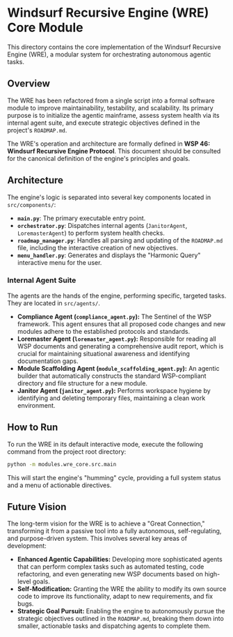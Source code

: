 # Windsurf Recursive Engine (WRE) Core Module

This directory contains the core implementation of the Windsurf Recursive Engine (WRE), a modular system for orchestrating autonomous agentic tasks.

## Overview

The WRE has been refactored from a single script into a formal software module to improve maintainability, testability, and scalability. Its primary purpose is to initialize the agentic mainframe, assess system health via its internal agent suite, and execute strategic objectives defined in the project's `ROADMAP.md`.

The WRE's operation and architecture are formally defined in **WSP 46: Windsurf Recursive Engine Protocol**. This document should be consulted for the canonical definition of the engine's principles and goals.

## Architecture

The engine's logic is separated into several key components located in `src/components/`:

-   **`main.py`**: The primary executable entry point.
-   **`orchestrator.py`**: Dispatches internal agents (`JanitorAgent`, `LoremasterAgent`) to perform system health checks.
-   **`roadmap_manager.py`**: Handles all parsing and updating of the `ROADMAP.md` file, including the interactive creation of new objectives.
-   **`menu_handler.py`**: Generates and displays the "Harmonic Query" interactive menu for the user.

### Internal Agent Suite
The agents are the hands of the engine, performing specific, targeted tasks. They are located in `src/agents/`.

-   **Compliance Agent (`compliance_agent.py`):** The Sentinel of the WSP framework. This agent ensures that all proposed code changes and new modules adhere to the established protocols and standards.
-   **Loremaster Agent (`loremaster_agent.py`):** Responsible for reading all WSP documents and generating a comprehensive audit report, which is crucial for maintaining situational awareness and identifying documentation gaps.
-   **Module Scaffolding Agent (`module_scaffolding_agent.py`):** An agentic builder that automatically constructs the standard WSP-compliant directory and file structure for a new module.
-   **Janitor Agent (`janitor_agent.py`):** Performs workspace hygiene by identifying and deleting temporary files, maintaining a clean work environment.

## How to Run

To run the WRE in its default interactive mode, execute the following command from the project root directory:

```bash
python -m modules.wre_core.src.main
```

This will start the engine's "humming" cycle, providing a full system status and a menu of actionable directives.

## Future Vision
The long-term vision for the WRE is to achieve a "Great Connection," transforming it from a passive tool into a fully autonomous, self-regulating, and purpose-driven system. This involves several key areas of development:
-   **Enhanced Agentic Capabilities:** Developing more sophisticated agents that can perform complex tasks such as automated testing, code refactoring, and even generating new WSP documents based on high-level goals.
-   **Self-Modification:** Granting the WRE the ability to modify its own source code to improve its functionality, adapt to new requirements, and fix bugs.
-   **Strategic Goal Pursuit:** Enabling the engine to autonomously pursue the strategic objectives outlined in the `ROADMAP.md`, breaking them down into smaller, actionable tasks and dispatching agents to complete them.